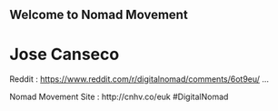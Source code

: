## Welcome to Nomad Movement


# Jose Canseco 
Reddit : https://www.reddit.com/r/digitalnomad/comments/6ot9eu/ … 
<p>
Nomad Movement Site : http://cnhv.co/euk  
#DigitalNomad

